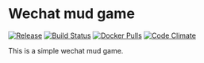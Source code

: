 # Wechat mud game

[![Release](https://img.shields.io/github/release/shuieryin/wechat_mud.svg)](https://github.com/shuieryin/wechat_mud/releases/latest)
[![Build Status](https://travis-ci.org/shuieryin/wechat_mud.svg?branch=master)](https://travis-ci.org/shuieryin/wechat_mud)
[![Docker Pulls](https://img.shields.io/docker/pulls/shuieryin/wechat_mud.svg)](https://hub.docker.com/r/shuieryin/wechat_mud/)
[![Code Climate](http://img.shields.io/badge/code_climate-Erlang_18.1-brightgreen.svg)](http://www.erlang.org/download_release/30)

This is a simple wechat mud game.
